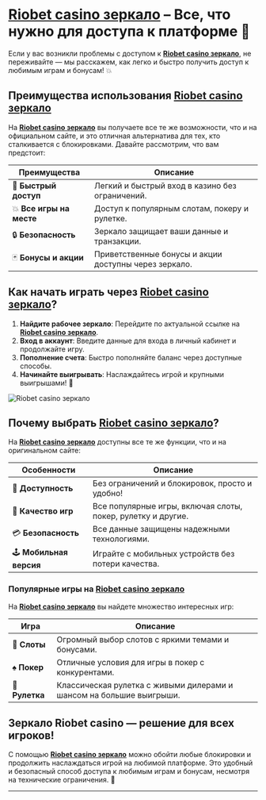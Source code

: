 # [Riobet casino зеркало](https://brandplay.link/dtx89f2L) – Все, что нужно для доступа к платформе 🎰

Если у вас возникли проблемы с доступом к **[Riobet casino зеркало](https://brandplay.link/dtx89f2L)**, не переживайте — мы расскажем, как легко и быстро получить доступ к любимым играм и бонусам! 💥

## Преимущества использования **[Riobet casino зеркало](https://brandplay.link/dtx89f2L)**

На **[Riobet casino зеркало](https://brandplay.link/dtx89f2L)** вы получаете все те же возможности, что и на официальном сайте, и это отличная альтернатива для тех, кто сталкивается с блокировками. Давайте рассмотрим, что вам предстоит:

| Преимущества          | Описание                                                  |  
|-----------------------|-----------------------------------------------------------|  
| 🚀 **Быстрый доступ**  | Легкий и быстрый вход в казино без ограничений.          |  
| 💥 **Все игры на месте** | Доступ к популярным слотам, покеру и рулетке.            |  
| 🔒 **Безопасность**    | Зеркало защищает ваши данные и транзакции.               |  
| 🃏 **Бонусы и акции**  | Приветственные бонусы и акции доступны через зеркало.    |  

## Как начать играть через **[Riobet casino зеркало](https://brandplay.link/dtx89f2L)**?

1. **Найдите рабочее зеркало**: Перейдите по актуальной ссылке на **[Riobet casino зеркало](https://brandplay.link/dtx89f2L)**.
2. **Вход в аккаунт**: Введите данные для входа в личный кабинет и продолжайте игру.  
3. **Пополнение счета**: Быстро пополняйте баланс через доступные способы.  
4. **Начинайте выигрывать**: Наслаждайтесь игрой и крупными выигрышами! 💸

![Riobet casino зеркало](https://www.bragazeta.ru/wp-content/uploads/2023/06/riobet1.webp)

## Почему выбрать **[Riobet casino зеркало](https://brandplay.link/dtx89f2L)**?

На **[Riobet casino зеркало](https://brandplay.link/dtx89f2L)** доступны все те же функции, что и на оригинальном сайте:

| Особенности            | Описание                                                   |  
|------------------------|------------------------------------------------------------|  
| 🔐 **Доступность**      | Без ограничений и блокировок, просто и удобно!             |  
| 🎲 **Качество игр**    | Все популярные игры, включая слоты, покер, рулетку и другие. |  
| 💳 **Безопасность**     | Все данные защищены надежными технологиями.                |  
| 🕹️ **Мобильная версия**| Играйте с мобильных устройств без потери качества.        |  

### Популярные игры на **[Riobet casino зеркало](https://brandplay.link/dtx89f2L)**

На **[Riobet casino зеркало](https://brandplay.link/dtx89f2L)** вы найдете множество интересных игр:

| Игра       | Описание                                                   |  
|------------|------------------------------------------------------------|  
| 🎰 **Слоты** | Огромный выбор слотов с яркими темами и бонусами.        |  
| ♠️ **Покер** | Отличные условия для игры в покер с конкурентами.        |  
| 🎲 **Рулетка** | Классическая рулетка с живыми дилерами и шансом на большие выигрыши. |

## Зеркало **Riobet casino** — решение для всех игроков!

С помощью **[Riobet casino зеркало](https://brandplay.link/dtx89f2L)** можно обойти любые блокировки и продолжить наслаждаться игрой на любимой платформе. Это удобный и безопасный способ доступа к любимым играм и бонусам, несмотря на технические ограничения. 🌟

---

